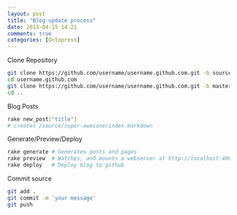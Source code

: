 ```yaml
---
layout: post
title: "Blog update process"
date: 2013-04-15 14:21
comments: true
categories: [Octopress]
---
```

Clone Repository
``` bash
git clone https://github.com/username/username.github.com.git -b source
cd username.github.com
git clone https://github.com/username/username.github.com.git -b master _deploy
cd ..
```

Blog Posts
``` bash
rake new_post["title"]
# creates /source/super-awesone/index.markdown
```
Generate/Preview/Deploy
``` bash
rake generate # Generates posts and pages
rake preview  # Watches, and mounts a webserver at http://localhost:4000
rake deploy   # Deploy blog to github
```

Commit source
``` bash
git add .
git commit -m 'your message'
git push
```

